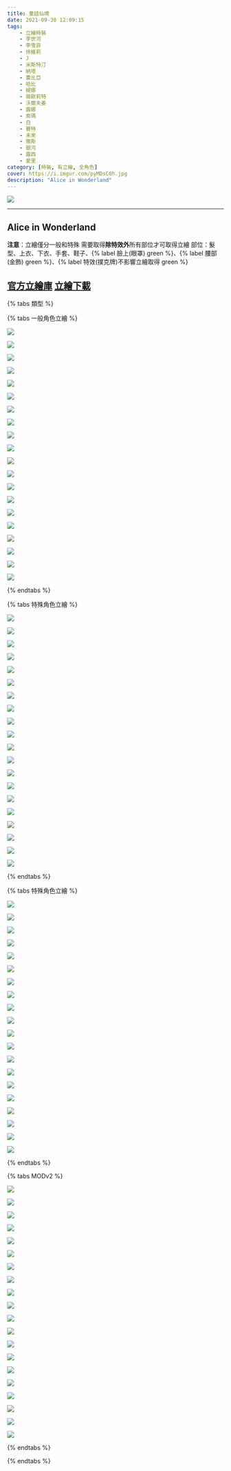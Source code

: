 ```yaml
---
title: 童話仙境
date: 2021-09-30 12:09:15
tags:
    - 立繪時裝
    - 李世河
    - 李雪菲
    - 徐維莉
    - J
    - 米斯特汀
    - 納塔
    - 蕾比亞
    - 哈比
    - 緹娜
    - 薇歐莉特
    - 沃爾夫姜
    - 露娜
    - 索瑪
    - 白
    - 賽特
    - 未來
    - 徹斯
    - 銀河
    - 露西
    - 愛里
category: [時裝, 有立繪, 全角色]
cover: https://i.imgur.com/pyMDsC0h.jpg
description: "Alice in Wonderland"
---
```


![](https://ssl.nexon.com/s2/game/closers/2015/pds/044/1920x1080.jpg)

---
## Alice in Wonderland

**注意**：立繪僅分一般和特殊
需要取得**除特效外**所有部位才可取得立繪
部位：髮型、上衣、下衣、手套、鞋子、{% label 臉上(眼罩) green %}、{% label 腰部(金飾) green %}、{% label 特效(撲克牌)不影響立繪取得 green %}

[官方立繪庫](https://www.naddic.co.kr/ko/game/cls/fansitekit)
[立繪下載](https://closers.vod.nexoncdn.co.kr/site/fansitekit/Closers_FansiteKit_InWonderLand_210302_objaqz.zip)
---

{% tabs 類型 %}
<!-- tab 一般立繪-->
{% tabs 一般角色立繪 %}
<!-- tab 李世河(Seha)-->
[![](https://i.imgur.com/JlbLwCBh.jpg)](https://i.imgur.com/JlbLwCB.jpg)
<!-- endtab -->
<!-- tab 李雪菲(Seulbi)-->
[![](https://i.imgur.com/I54zgNNh.jpg)](https://i.imgur.com/I54zgNN.jpg)
<!-- endtab -->
<!-- tab 徐維莉(Yuri)-->
[![](https://i.imgur.com/dLYAXDIh.jpg)](https://i.imgur.com/dLYAXDI.jpg)
<!-- endtab -->
<!-- tab J-->
[![](https://i.imgur.com/wPvcKyJh.jpg)](https://i.imgur.com/wPvcKyJ.jpg)
<!-- endtab -->
<!-- tab 米斯特汀(Tein)-->
[![](https://i.imgur.com/8zFCQUVh.jpg)](https://i.imgur.com/8zFCQUV.jpg)
<!-- endtab -->
<!-- tab 納塔(Nata)-->
[![](https://i.imgur.com/uiraQP3h.jpg)](https://i.imgur.com/uiraQP3.jpg)
<!-- endtab -->
<!-- tab 蕾比雅(Levia)-->
[![](https://i.imgur.com/Mf5GNjBh.jpg)](https://i.imgur.com/Mf5GNjB.jpg)
<!-- endtab -->
<!-- tab 哈比(Harpy)-->
[![](https://i.imgur.com/A28RBsNh.jpg)](https://i.imgur.com/A28RBsN.jpg)
<!-- endtab -->
<!-- tab 緹娜(Tina)-->
[![](https://i.imgur.com/0uXTP3Hh.jpg)](https://i.imgur.com/0uXTP3H.jpg)
<!-- endtab -->
<!-- tab 薇歐莉特(Violet)-->
[![](https://i.imgur.com/Fm9iDzbh.jpg)](https://i.imgur.com/Fm9iDzb.jpg)
<!-- endtab -->
<!-- tab 沃爾夫姜(Wolfgang)-->
[![](https://i.imgur.com/Ch00GxSh.jpg)](https://i.imgur.com/Ch00GxS.jpg)
<!-- endtab -->
<!-- tab 露娜(Luna)-->
[![](https://i.imgur.com/MBOTnuJh.jpg)](https://i.imgur.com/MBOTnuJ.jpg)
<!-- endtab -->
<!-- tab 索瑪(Soma)-->
[![](https://i.imgur.com/xMezqKPh.jpg)](https://i.imgur.com/xMezqKP.jpg)
<!-- endtab -->
<!-- tab 白(Bai)-->
[![](https://i.imgur.com/T7z4Jlzh.jpg)](https://i.imgur.com/T7z4Jlz.jpg)
<!-- endtab -->
<!-- tab 賽特(Seth)-->
[![](https://i.imgur.com/PeWwODCh.jpg)](https://i.imgur.com/PeWwODC.jpg)
<!-- endtab -->
<!-- tab 未來(Mirae)-->
[![](https://i.imgur.com/GDoV0smh.jpg)](https://i.imgur.com/GDoV0sm.jpg)
<!-- endtab -->
<!-- tab 徹斯(Chulsoo)-->
[![](https://i.imgur.com/SwGw5LKh.jpg)](https://i.imgur.com/SwGw5LK.jpg)
<!-- endtab -->
<!-- tab 銀河(Eunha)-->
[![](https://i.imgur.com/g29bt9Bh.jpg)](https://i.imgur.com/g29bt9B.jpg)
<!-- endtab -->
<!-- tab 露西(Lucy)-->
[![](https://i.imgur.com/SAoSm7Fh.jpg)](https://i.imgur.com/SAoSm7F.jpg)
<!-- endtab -->
<!-- tab 愛里(Aeri)-->
[![](https://i.imgur.com/nmkQMFjh.jpg)](https://i.imgur.com/nmkQMFj.jpg)
<!-- endtab -->
{% endtabs %}
<!-- endtab -->

<!-- tab 特殊立繪-->
{% tabs 特殊角色立繪 %}
<!-- tab 李世河(Seha)-->
[![](https://i.imgur.com/6wATbAuh.jpg)](https://i.imgur.com/6wATbAu.jpg)
<!-- endtab -->
<!-- tab 李雪菲(Seulbi)-->
[![](https://i.imgur.com/yeEPBPjh.jpg)](https://i.imgur.com/yeEPBPj.jpg)
<!-- endtab -->
<!-- tab 徐維莉(Yuri)-->
[![](https://i.imgur.com/cCy9HPRh.jpg)](https://i.imgur.com/cCy9HPR.jpg)
<!-- endtab -->
<!-- tab J-->
[![](https://i.imgur.com/OZa1QUyh.jpg)](https://i.imgur.com/OZa1QUy.jpg)
<!-- endtab -->
<!-- tab 米斯特汀(Tein)-->
[![](https://i.imgur.com/NOseOHwh.jpg)](https://i.imgur.com/NOseOHw.jpg)
<!-- endtab -->
<!-- tab 納塔(Nata)-->
[![](https://i.imgur.com/gs0UKlah.jpg)](https://i.imgur.com/gs0UKla.jpg)
<!-- endtab -->
<!-- tab 蕾比雅(Levia)-->
[![](https://i.imgur.com/H4O1BYch.jpg)](https://i.imgur.com/H4O1BYc.jpg)
<!-- endtab -->
<!-- tab 哈比(Harpy)-->
[![](https://i.imgur.com/ZZuSQwbh.jpg)](https://i.imgur.com/ZZuSQwb.jpg)
<!-- endtab -->
<!-- tab 緹娜(Tina)-->
[![](https://i.imgur.com/XUheAGwh.jpg)](https://i.imgur.com/XUheAGw.jpg)
<!-- endtab -->
<!-- tab 薇歐莉特(Violet)-->
[![](https://i.imgur.com/X5ulbvsh.jpg)](https://i.imgur.com/X5ulbvs.jpg)
<!-- endtab -->
<!-- tab 沃爾夫姜(Wolfgang)-->
[![](https://i.imgur.com/AXuBzIDh.jpg)](https://i.imgur.com/AXuBzID.jpg)
<!-- endtab -->
<!-- tab 露娜(Luna)-->
[![](https://i.imgur.com/XiFLTtSh.jpg)](https://i.imgur.com/XiFLTtS.jpg)
<!-- endtab -->
<!-- tab 索瑪(Soma)-->
[![](https://i.imgur.com/2vpGejdh.jpg)](https://i.imgur.com/2vpGejd.jpg)
<!-- endtab -->
<!-- tab 白(Bai)-->
[![](https://i.imgur.com/C3fAOlDh.jpg)](https://i.imgur.com/C3fAOlD.jpg)
<!-- endtab -->
<!-- tab 賽特(Seth)-->
[![](https://i.imgur.com/FaRAp9Xh.jpg)](https://i.imgur.com/FaRAp9X.jpg)
<!-- endtab -->
<!-- tab 未來(Mirae)-->
[![](https://i.imgur.com/EoiZklph.jpg)](https://i.imgur.com/EoiZklp.jpg)
<!-- endtab -->
<!-- tab 徹斯(Chulsoo)-->
[![](https://i.imgur.com/cuzFJRLh.jpg)](https://i.imgur.com/cuzFJRL.jpg)
<!-- endtab -->
<!-- tab 銀河(Eunha)-->
[![](https://i.imgur.com/TMKfLJjh.jpg)](https://i.imgur.com/TMKfLJj.jpg)
<!-- endtab -->
<!-- tab 露西(Lucy)-->
[![](https://i.imgur.com/RILubKeh.jpg)](https://i.imgur.com/RILubKe.jpg)
<!-- endtab -->
<!-- tab 愛里(Aeri)-->
[![](https://i.imgur.com/q7yPQmsh.jpg)](https://i.imgur.com/q7yPQms.jpg)
<!-- endtab -->
{% endtabs %}
<!-- endtab -->

<!-- tab 模組圖-->
{% tabs 特殊角色立繪 %}
<!-- tab 李世河(Seha)-->
[![](https://i.imgur.com/BRPsOEFh.png)](https://i.imgur.com/BRPsOEF.png)
<!-- endtab -->
<!-- tab 李雪菲(Seulbi)-->
[![](https://i.imgur.com/RNGLVIBh.png)](https://i.imgur.com/RNGLVIB.png)
<!-- endtab -->
<!-- tab 徐維莉(Yuri)-->
[![](https://i.imgur.com/jv1ZxWSh.png)](https://i.imgur.com/jv1ZxWS.png)
<!-- endtab -->
<!-- tab J-->
[![](https://i.imgur.com/zL8zyIjh.png)](https://i.imgur.com/zL8zyIj.png)
<!-- endtab -->
<!-- tab 米斯特汀(Tein)-->
[![](https://i.imgur.com/XotbxJRh.png)](https://i.imgur.com/XotbxJR.png)
<!-- endtab -->
<!-- tab 納塔(Nata)-->
[![](https://i.imgur.com/47FRI79h.png)](https://i.imgur.com/47FRI79.png)
<!-- endtab -->
<!-- tab 蕾比雅(Levia)-->
[![](https://i.imgur.com/iAjIKywh.png)](https://i.imgur.com/iAjIKyw.png)
<!-- endtab -->
<!-- tab 哈比(Harpy)-->
[![](https://i.imgur.com/AmHEPjph.png)](https://i.imgur.com/AmHEPjp.png)
<!-- endtab -->
<!-- tab 緹娜(Tina)-->
[![](https://i.imgur.com/IZi1Pm7h.png)](https://i.imgur.com/IZi1Pm7.png)
<!-- endtab -->
<!-- tab 薇歐莉特(Violet)-->
[![](https://i.imgur.com/ogrILUnh.png)](https://i.imgur.com/ogrILUn.png)
<!-- endtab -->
<!-- tab 沃爾夫姜(Wolfgang)-->
[![](https://i.imgur.com/tuhmv6qh.png)](https://i.imgur.com/tuhmv6q.png)
<!-- endtab -->
<!-- tab 露娜(Luna)-->
[![](https://i.imgur.com/oOYX4ybh.png)](https://i.imgur.com/oOYX4yb.png)
<!-- endtab -->
<!-- tab 索瑪(Soma)-->
[![](https://i.imgur.com/2GCQ6Cth.png)](https://i.imgur.com/2GCQ6Ct.png)
<!-- endtab -->
<!-- tab 白(Bai)-->
[![](https://i.imgur.com/Cdd83YDh.png)](https://i.imgur.com/Cdd83YD.png)
<!-- endtab -->
<!-- tab 賽特(Seth)-->
[![](https://i.imgur.com/ucEERS9h.png)](https://i.imgur.com/ucEERS9.png)
<!-- endtab -->
<!-- tab 未來(Mirae)-->
[![](https://i.imgur.com/jwGMNPDh.png)](https://i.imgur.com/jwGMNPD.png)
<!-- endtab -->
<!-- tab 徹斯(Chulsoo)-->
[![](https://i.imgur.com/oAMNh81h.png)](https://i.imgur.com/oAMNh81.png)
<!-- endtab -->
<!-- tab 銀河(Eunha)-->
[![](https://i.imgur.com/Hx2LVD3h.png)](https://i.imgur.com/Hx2LVD3.png)
<!-- endtab -->
<!-- tab 露西(Lucy)-->
[![](https://i.imgur.com/DXzdI9Rh.png)](https://i.imgur.com/DXzdI9R.png)
<!-- endtab -->
<!-- tab 愛里(Aeri)-->
[![](https://i.imgur.com/dIFeCBbh.png)](https://i.imgur.com/dIFeCBb.png)
<!-- endtab -->
{% endtabs %}
<!-- endtab -->

<!-- tab 模組圖v2-->
{% tabs MODv2 %}
<!-- tab 李世河(Seha)-->
[![](https://i.imgur.com/OKzzbD1h.png)](https://i.imgur.com/OKzzbD1.png)
<!-- endtab -->
<!-- tab 李雪菲(Seulbi)-->
[![](https://i.imgur.com/u6UkYAFh.png)](https://i.imgur.com/u6UkYAF.png)
<!-- endtab -->
<!-- tab 徐維莉(Yuri)-->
[![](https://i.imgur.com/kWyZjuCh.png)](https://i.imgur.com/kWyZjuC.png)
<!-- endtab -->
<!-- tab J-->
[![](https://i.imgur.com/S59E8dYh.png)](https://i.imgur.com/S59E8dY.png)
<!-- endtab -->
<!-- tab 米斯特汀(Tein)-->
[![](https://i.imgur.com/mEneO1Xh.png)](https://i.imgur.com/mEneO1X.png)
<!-- endtab -->
<!-- tab 納塔(Nata)-->
[![](https://i.imgur.com/jbEPmdch.png)](https://i.imgur.com/jbEPmdc.png)
<!-- endtab -->
<!-- tab 蕾比雅(Levia)-->
[![](https://i.imgur.com/aBVNo5Sh.png)](https://i.imgur.com/aBVNo5S.png)
<!-- endtab -->
<!-- tab 哈比(Harpy)-->
[![](https://i.imgur.com/FxSf2Odh.png)](https://i.imgur.com/FxSf2Od.png)
<!-- endtab -->
<!-- tab 緹娜(Tina)-->
[![](https://i.imgur.com/SZGVhl7h.png)](https://i.imgur.com/SZGVhl7.png)
<!-- endtab -->
<!-- tab 薇歐莉特(Violet)-->
[![](https://i.imgur.com/I4Z4igrh.png)](https://i.imgur.com/I4Z4igr.png)
<!-- endtab -->
<!-- tab 沃爾夫姜(Wolfgang)-->
[![](https://i.imgur.com/sqF6OGKh.png)](https://i.imgur.com/sqF6OGK.png)
<!-- endtab -->
<!-- tab 露娜(Luna)-->
[![](https://i.imgur.com/qIa3qXQh.png)](https://i.imgur.com/qIa3qXQ.png)
<!-- endtab -->
<!-- tab 索瑪(Soma)-->
[![](https://i.imgur.com/3Mn4Mh1h.png)](https://i.imgur.com/3Mn4Mh1.png)
<!-- endtab -->
<!-- tab 白(Bai)-->
[![](https://i.imgur.com/oAb2ScTh.png)](https://i.imgur.com/oAb2ScT.png)
<!-- endtab -->
<!-- tab 賽特(Seth)-->
[![](https://i.imgur.com/iGjnp3ch.png)](https://i.imgur.com/iGjnp3c.png)
<!-- endtab -->
<!-- tab 未來(Mirae)-->
[![](https://i.imgur.com/FpKkv9dh.png)](https://i.imgur.com/FpKkv9d.png)
<!-- endtab -->
<!-- tab 徹斯(Chulsoo)-->
[![](https://i.imgur.com/l9m3m02h.png)](https://i.imgur.com/l9m3m02.png)
<!-- endtab -->
<!-- tab 銀河(Eunha)-->
[![](https://i.imgur.com/gecEkoxh.png)](https://i.imgur.com/gecEkox.png)
<!-- endtab -->
<!-- tab 露西(Lucy)-->
[![](https://i.imgur.com/DXzdI9Rh.png)](https://i.imgur.com/DXzdI9R.png)
<!-- endtab -->
<!-- tab 愛里(Aeri)-->
[![](https://i.imgur.com/fq1yoBlh.png)](https://i.imgur.com/fq1yoBl.png)
<!-- endtab -->
{% endtabs %}
<!-- endtab -->
{% endtabs %}
